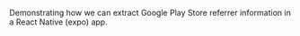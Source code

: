 Demonstrating how we can extract Google Play Store referrer information in a React Native (expo) app.